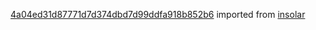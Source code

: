 [4a04ed31d87771d7d374dbd7d99ddfa918b852b6](https://github.com/insolar/insolar/commit/4a04ed31d87771d7d374dbd7d99ddfa918b852b6) imported from [insolar](https://github.com/insolar/insolar)
